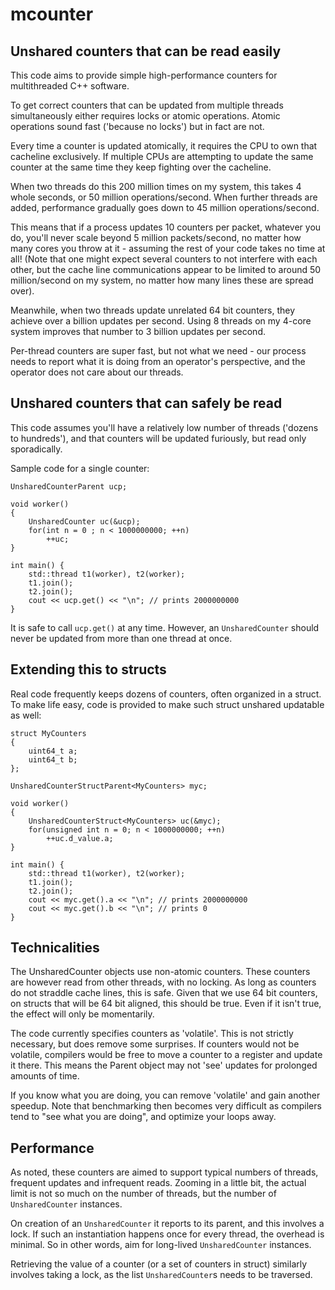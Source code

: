 # mcounter
## Unshared counters that can be read easily

This code aims to provide simple high-performance counters for multithreaded
C++ software.

To get correct counters that can be updated from multiple threads
simultaneously either requires locks or atomic operations. Atomic operations
sound fast ('because no locks') but in fact are not.

Every time a counter is updated atomically, it requires the CPU to own that
cacheline exclusively. If multiple CPUs are attempting to update the same
counter at the same time they keep fighting over the cacheline.

When two threads do this 200 million times on my system, this takes 4 whole
seconds, or 50 million operations/second. When further threads are added,
performance gradually goes down to 45 million operations/second.

This means that if a process updates 10 counters per packet, whatever you
do, you'll never scale beyond 5 million packets/second, no matter how many
cores you throw at it - assuming the rest of your code takes no time at all! 
(Note that one might expect several counters to not interfere with each
other, but the cache line communications appear to be limited to around 50
million/second on my system, no matter how many lines these are spread
over).

Meanwhile, when two threads update unrelated 64 bit counters, they achieve
over a billion updates per second. Using 8 threads on my 4-core system
improves that number to 3 billion updates per second. 

Per-thread counters are super fast, but not what we need - our process needs
to report what it is doing from an operator's perspective, and the operator
does not care about our threads.

## Unshared counters that can safely be read
This code assumes you'll have a relatively low number of threads ('dozens to
hundreds'), and that counters will be updated furiously, but read only
sporadically.

Sample code for a single counter:

```
UnsharedCounterParent ucp;

void worker()
{
	UnsharedCounter uc(&ucp);
	for(int n = 0 ; n < 1000000000; ++n)
		++uc;
}

int main() {
	std::thread t1(worker), t2(worker);
	t1.join();
	t2.join();
	cout << ucp.get() << "\n"; // prints 2000000000
}
```

It is safe to call `ucp.get()` at any time. However, an `UnsharedCounter`
should never be updated from more than one thread at once.

## Extending this to structs
Real code frequently keeps dozens of counters, often organized in a struct.
To make life easy, code is provided to make such struct unshared updatable
as well:

```
struct MyCounters
{
	uint64_t a;
	uint64_t b;
};

UnsharedCounterStructParent<MyCounters> myc;

void worker()
{
	UnsharedCounterStruct<MyCounters> uc(&myc);
	for(unsigned int n = 0; n < 1000000000; ++n)
		++uc.d_value.a;
}

int main() {
	std::thread t1(worker), t2(worker);
	t1.join();
	t2.join();
	cout << myc.get().a << "\n"; // prints 2000000000
	cout << myc.get().b << "\n"; // prints 0
}
```

## Technicalities
The UnsharedCounter objects use non-atomic counters. These counters are
however read from other threads, with no locking. As long as counters do not
straddle cache lines, this is safe. Given that we use 64 bit counters, on
structs that will be 64 bit aligned, this should be true. Even if it isn't
true, the effect will only be momentarily.

The code currently specifies counters as 'volatile'. This is not strictly
necessary, but does remove some surprises. If counters would not be
volatile, compilers would be free to move a counter to a register and update
it there. This means the Parent object may not 'see' updates for prolonged
amounts of time.

If you know what you are doing, you can remove 'volatile' and gain another
speedup. Note that benchmarking then becomes very difficult as compilers
tend to "see what you are doing", and optimize your loops away.

## Performance
As noted, these counters are aimed to support typical numbers of threads,
frequent updates and infrequent reads. Zooming in a little bit, the actual
limit is not so much on the number of threads, but the number of
`UnsharedCounter` instances.

On creation of an `UnsharedCounter` it reports to its parent, and this
involves a lock. If such an instantiation happens once for every thread, the
overhead is minimal. So in other words, aim for long-lived `UnsharedCounter`
instances.

Retrieving the value of a counter (or a set of counters in struct) similarly
involves taking a lock, as the list `UnsharedCounter`s needs to be
traversed.
